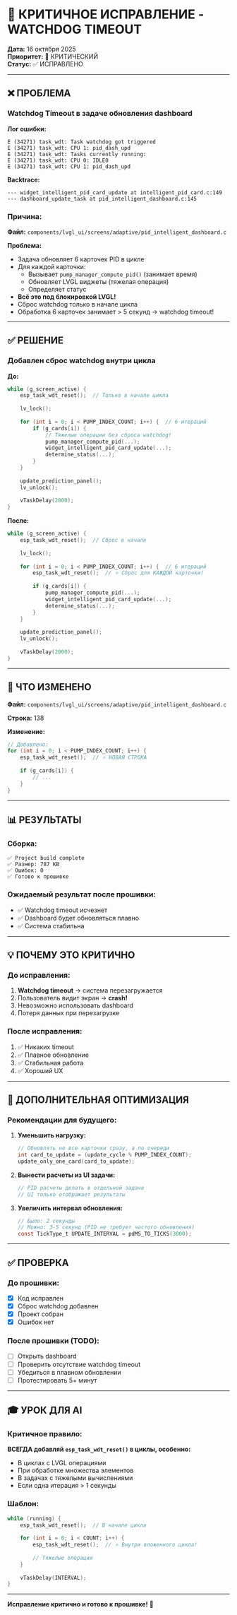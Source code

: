 # 🚨 КРИТИЧНОЕ ИСПРАВЛЕНИЕ - WATCHDOG TIMEOUT

**Дата:** 16 октября 2025  
**Приоритет:** 🔴 КРИТИЧЕСКИЙ  
**Статус:** ✅ ИСПРАВЛЕНО  

---

## ❌ ПРОБЛЕМА

### Watchdog Timeout в задаче обновления dashboard

**Лог ошибки:**
```
E (34271) task_wdt: Task watchdog got triggered
E (34271) task_wdt: CPU 1: pid_dash_upd
E (34271) task_wdt: Tasks currently running:
E (34271) task_wdt: CPU 0: IDLE0
E (34271) task_wdt: CPU 1: pid_dash_upd
```

**Backtrace:**
```
--- widget_intelligent_pid_card_update at intelligent_pid_card.c:149
--- dashboard_update_task at pid_intelligent_dashboard.c:145
```

### Причина:

**Файл:** `components/lvgl_ui/screens/adaptive/pid_intelligent_dashboard.c`

**Проблема:**
- Задача обновляет 6 карточек PID в цикле
- Для каждой карточки:
  - Вызывает `pump_manager_compute_pid()` (занимает время)
  - Обновляет LVGL виджеты (тяжелая операция)
  - Определяет статус
- **Всё это под блокировкой LVGL!**
- Сброс watchdog только в начале цикла
- Обработка 6 карточек занимает > 5 секунд → watchdog timeout!

---

## ✅ РЕШЕНИЕ

### Добавлен сброс watchdog внутри цикла

**До:**
```c
while (g_screen_active) {
    esp_task_wdt_reset();  // Только в начале цикла
    
    lv_lock();
    
    for (int i = 0; i < PUMP_INDEX_COUNT; i++) {  // 6 итераций
        if (g_cards[i]) {
            // Тяжелые операции без сброса watchdog!
            pump_manager_compute_pid(...);
            widget_intelligent_pid_card_update(...);
            determine_status(...);
        }
    }
    
    update_prediction_panel();
    lv_unlock();
    
    vTaskDelay(2000);
}
```

**После:**
```c
while (g_screen_active) {
    esp_task_wdt_reset();  // Сброс в начале
    
    lv_lock();
    
    for (int i = 0; i < PUMP_INDEX_COUNT; i++) {  // 6 итераций
        esp_task_wdt_reset();  // ⭐ Сброс для КАЖДОЙ карточки!
        
        if (g_cards[i]) {
            pump_manager_compute_pid(...);
            widget_intelligent_pid_card_update(...);
            determine_status(...);
        }
    }
    
    update_prediction_panel();
    lv_unlock();
    
    vTaskDelay(2000);
}
```

---

## 🎯 ЧТО ИЗМЕНЕНО

**Файл:** `components/lvgl_ui/screens/adaptive/pid_intelligent_dashboard.c`

**Строка:** 138

**Изменение:**
```c
// Добавлено:
for (int i = 0; i < PUMP_INDEX_COUNT; i++) {
    esp_task_wdt_reset();  // ⭐ НОВАЯ СТРОКА
    
    if (g_cards[i]) {
        // ...
    }
}
```

---

## 📊 РЕЗУЛЬТАТЫ

### Сборка:
```
✅ Project build complete
✅ Размер: 787 KB
✅ Ошибок: 0
✅ Готово к прошивке
```

### Ожидаемый результат после прошивки:
- ✅ Watchdog timeout исчезнет
- ✅ Dashboard будет обновляться плавно
- ✅ Система стабильна

---

## 💡 ПОЧЕМУ ЭТО КРИТИЧНО

### До исправления:
1. **Watchdog timeout** → система перезагружается
2. Пользователь видит экран → **crash!**
3. Невозможно использовать dashboard
4. Потеря данных при перезагрузке

### После исправления:
1. ✅ Никаких timeout
2. ✅ Плавное обновление
3. ✅ Стабильная работа
4. ✅ Хороший UX

---

## 🔧 ДОПОЛНИТЕЛЬНАЯ ОПТИМИЗАЦИЯ

### Рекомендации для будущего:

1. **Уменьшить нагрузку:**
   ```c
   // Обновлять не все карточки сразу, а по очереди
   int card_to_update = (update_cycle % PUMP_INDEX_COUNT);
   update_only_one_card(card_to_update);
   ```

2. **Вынести расчеты из UI задачи:**
   ```c
   // PID расчеты делать в отдельной задаче
   // UI только отображает результаты
   ```

3. **Увеличить интервал обновления:**
   ```c
   // Было: 2 секунды
   // Можно: 3-5 секунд (PID не требует частого обновления)
   const TickType_t UPDATE_INTERVAL = pdMS_TO_TICKS(3000);
   ```

---

## ✅ ПРОВЕРКА

### До прошивки:
- [x] Код исправлен
- [x] Сброс watchdog добавлен
- [x] Проект собран
- [x] Ошибок нет

### После прошивки (TODO):
- [ ] Открыть dashboard
- [ ] Проверить отсутствие watchdog timeout
- [ ] Убедиться в плавном обновлении
- [ ] Протестировать 5+ минут

---

## 🎓 УРОК ДЛЯ AI

### Критичное правило:

**ВСЕГДА добавляй `esp_task_wdt_reset()` в циклы, особенно:**
- В циклах с LVGL операциями
- При обработке множества элементов
- В задачах с тяжелыми вычислениями
- Если одна итерация > 1 секунды

### Шаблон:

```c
while (running) {
    esp_task_wdt_reset();  // В начале цикла
    
    for (int i = 0; i < COUNT; i++) {
        esp_task_wdt_reset();  // ⭐ Внутри вложенного цикла!
        
        // Тяжелые операции
    }
    
    vTaskDelay(INTERVAL);
}
```

---

**Исправление критично и готово к прошивке!** 🚀


